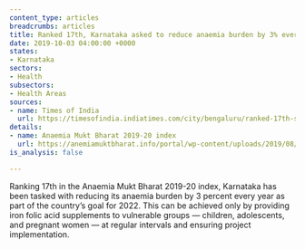 ```yaml
---
content_type: articles
breadcrumbs: articles
title: Ranked 17th, Karnataka asked to reduce anaemia burden by 3% every year
date: 2019-10-03 04:00:00 +0000
states:
- Karnataka
sectors:
- Health
subsectors:
- Health Areas
sources:
- name: Times of India
  url: https://timesofindia.indiatimes.com/city/bengaluru/ranked-17th-state-asked-to-reduce-anaemia-burden-by-3-every-yr/articleshow/71319301.cms
details:
- name: Anaemia Mukt Bharat 2019-20 index
  url: https://anemiamuktbharat.info/portal/wp-content/uploads/2019/08/AMB_Score_Card_2019-20_Q127-Aug-V4.pdf
is_analysis: false

---
```

Ranking 17th in the Anaemia Mukt Bharat 2019-20 index, Karnataka has been tasked with reducing its anaemia burden by 3 percent every year as part of the country’s goal for 2022. This can be achieved only by providing iron folic acid supplements to vulnerable groups — children, adolescents, and pregnant women — at regular intervals and ensuring project implementation.